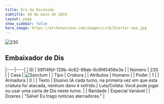 ```yaml
---
title: Era da Ascensão
subtitle: 30 de maio de 2019
layout: page
show_sidebar: false
hero_image: https://archonarcana.com/images/c/c6/Starter-aoa.jpg
---
```


![230](https://cdn.keyforgegame.com/media/card_front/pt/435_230_JFG2HJ66332G_pt.png)

## Embaixador de Dis

|----|----|
| ID | 59f14fbf-129b-4c62-89ab-6c9f45456e3e |
| Número | 230 |
| Casa | ![Sanctum](https://archonarcana.com/images/thumb/c/c7/Sanctum.png/22px-Sanctum.png "Santuário") |
| Tipo | Criatura |
| Atributos | Humano |
| Poder | 1 |
| Armadura | 0 |
| Texto | Elusivo.(A cada turno, na primeira vez em que esta criatura for atacada, nenhum dano é sofrido.) Luta/Coleta: Você pode jogar ou usar uma carta de Dis neste turno. |
| Raridade | Especial Variável |
| Dizeres | “Salve! Eu trago notícias aterradoras.” |
